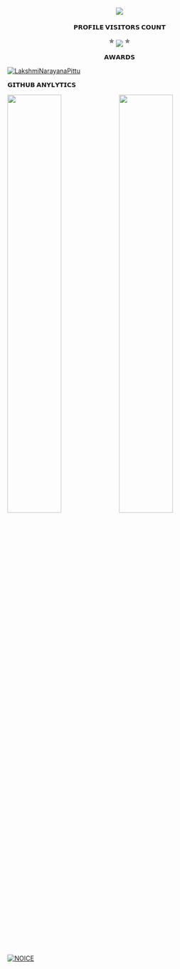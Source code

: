 <h1 align="center">
<img src="https://readme-typing-svg.herokuapp.com?color=FF0000&width=570&lines=⚠️𝐖𝐄𝐋𝐂𝐎𝐌𝐄+𝐓𝐎+𝐌𝐘+𝐏𝐑𝐎𝐅𝐈𝐋𝐄+𝐌𝐘+𝐍𝐀𝐌𝐄+𝐈𝐒+𝐂𝐇𝐈𝐍𝐍𝐔⚠️">
</h1>     
  
<p align="center">
    <b>𝗣𝗥𝗢𝗙𝗜𝗟𝗘 𝗩𝗜𝗦𝗜𝗧𝗢𝗥𝗦 𝗖𝗢𝗨𝗡𝗧</b><br>
  <p align="center">  
 ✯ <img align="middle" src="https://profile-counter.glitch.me/LakshmiNarayanaPittu/count.svg" /> ✯
</p>

<p align="center">
    <b>𝗔𝗪𝗔𝗥𝗗𝗦</b><br>
  <p align="center">  
<p align="left"> <a href="https://github.com/ryo-ma/github-profile-trophy"><img src="https://github-profile-trophy.vercel.app/?username=LakshmiNarayanaPittu" alt="LakshmiNarayanaPittu" /></a> </p>
</p>

<p align="Left">
     <b>𝗚𝗜𝗧𝗛𝗨𝗕 𝗔𝗡𝗬𝗟𝗬𝗧𝗜𝗖𝗦</b><br>

[<img src="https://github-readme-stats.vercel.app/api?username=LakshmiNarayanaPittu&count_private=true&show_icons=true&theme=chartreuse-dark&custom_title=What%27s+the+craic?&include_all_commits=true&hide_border=true&bg_color=000000" width="49%">](https://github.com/LakshmiNarayanaPittu)  [<img src="https://github-readme-streak-stats.herokuapp.com/?user=LakshmiNarayanaPittu&theme=chartreuse-dark&hide_border=True&bg_color=000000" width="49%">](https://github.com/LakshmiNarayanaPittu)
      
[![NOICE](https://github-readme-stats.vercel.app/api/top-langs/?username=LakshmiNarayanaPittu&layout=compact&theme=chartreuse-dark&custom&hide=Css)](https://github.com/LakshmiNarayanaPittu)

